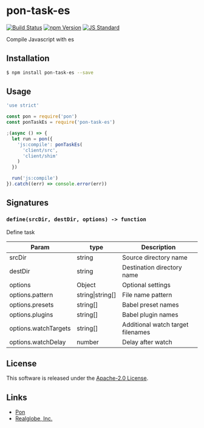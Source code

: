 pon-task-es
==========

<!---
This file is generated by ape-tmpl. Do not update manually.
--->

<!-- Badge Start -->
<a name="badges"></a>

[![Build Status][bd_travis_shield_url]][bd_travis_url]
[![npm Version][bd_npm_shield_url]][bd_npm_url]
[![JS Standard][bd_standard_shield_url]][bd_standard_url]

[bd_repo_url]: https://github.com/realglobe-Inc/pon-task-es
[bd_travis_url]: http://travis-ci.org/realglobe-Inc/pon-task-es
[bd_travis_shield_url]: http://img.shields.io/travis/realglobe-Inc/pon-task-es.svg?style=flat
[bd_travis_com_url]: http://travis-ci.com/realglobe-Inc/pon-task-es
[bd_travis_com_shield_url]: https://api.travis-ci.com/realglobe-Inc/pon-task-es.svg?token=
[bd_license_url]: https://github.com/realglobe-Inc/pon-task-es/blob/master/LICENSE
[bd_codeclimate_url]: http://codeclimate.com/github/realglobe-Inc/pon-task-es
[bd_codeclimate_shield_url]: http://img.shields.io/codeclimate/github/realglobe-Inc/pon-task-es.svg?style=flat
[bd_codeclimate_coverage_shield_url]: http://img.shields.io/codeclimate/coverage/github/realglobe-Inc/pon-task-es.svg?style=flat
[bd_gemnasium_url]: https://gemnasium.com/realglobe-Inc/pon-task-es
[bd_gemnasium_shield_url]: https://gemnasium.com/realglobe-Inc/pon-task-es.svg
[bd_npm_url]: http://www.npmjs.org/package/pon-task-es
[bd_npm_shield_url]: http://img.shields.io/npm/v/pon-task-es.svg?style=flat
[bd_standard_url]: http://standardjs.com/
[bd_standard_shield_url]: https://img.shields.io/badge/code%20style-standard-brightgreen.svg

<!-- Badge End -->


<!-- Description Start -->
<a name="description"></a>

Compile Javascript with es

<!-- Description End -->


<!-- Overview Start -->
<a name="overview"></a>



<!-- Overview End -->


<!-- Sections Start -->
<a name="sections"></a>

<!-- Section from "doc/guides/01.Installation.md.hbs" Start -->

<a name="section-doc-guides-01-installation-md"></a>

Installation
-----

```bash
$ npm install pon-task-es --save
```


<!-- Section from "doc/guides/01.Installation.md.hbs" End -->

<!-- Section from "doc/guides/02.Usage.md.hbs" Start -->

<a name="section-doc-guides-02-usage-md"></a>

Usage
---------

```javascript
'use strict'

const pon = require('pon')
const ponTaskEs = require('pon-task-es')

;(async () => {
  let run = pon({
    'js:compile': ponTaskEs(
      'client/src',
      'client/shim'
    )
  })

  run('js:compile')
}).catch((err) => console.error(err))

```


<!-- Section from "doc/guides/02.Usage.md.hbs" End -->

<!-- Section from "doc/guides/03.Signature.md.hbs" Start -->

<a name="section-doc-guides-03-signature-md"></a>

Signatures
---------


### `define(srcDir, destDir, options) -> function`

Define task

| Param | type | Description |
| ---- | --- | ----------- |
| srcDir | string |  Source directory name |
| destDir | string |  Destination directory name |
| options | Object |  Optional settings |
| options.pattern | string&#124;string[] |  File name pattern |
| options.presets | string[] |  Babel preset names |
| options.plugins | string[] |  Babel plugin names |
| options.watchTargets | string[] |  Additional watch target filenames |
| options.watchDelay | number |  Delay after watch |



<!-- Section from "doc/guides/03.Signature.md.hbs" End -->


<!-- Sections Start -->


<!-- LICENSE Start -->
<a name="license"></a>

License
-------
This software is released under the [Apache-2.0 License](https://github.com/realglobe-Inc/pon-task-es/blob/master/LICENSE).

<!-- LICENSE End -->


<!-- Links Start -->
<a name="links"></a>

Links
------

+ [Pon][pon_url]
+ [Realglobe, Inc.][realglobe,_inc__url]

[pon_url]: https://github.com/realglobe-Inc/pon
[realglobe,_inc__url]: http://realglobe.jp

<!-- Links End -->
